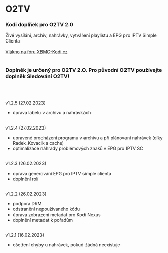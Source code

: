 <h1>O2TV</h1>
<p>
<h3>Kodi doplňek pro O2TV 2.0</h3>
<p>
Živé vysílání, archiv, nahrávky, vytváření playlistu a EPG pro IPTV Simple Clienta<br><br>
<a href="https://www.xbmc-kodi.cz/prispevek-o2tv">Vlákno na fóru XBMC-Kodi.cz</a><br><br>
<h3>Doplněk je určený pro O2TV 2.0. Pro původní O2TV používejte doplněk Sledování O2TV!</h3><br><br>

v1.2.5 (27.02.2023)<br>
- úprava labelu v archivu a nahrávkách<br><br>

v1.2.4 (27.02.2023)<br>
- upravené procházení programu v archivu a při plánovaní nahrávek (díky Radek_Kovacik a cache)<br>
- optimalizace náhrady problémových znaků v EPG pro IPTV SC<br><br>

v1.2.3 (26.02.2023)<br>
- oprava generování EPG pro IPTV simple clienta<br>
- doplnění rolí<br><br>

v1.2.2 (26.02.2023)<br>
- podpora DRM<br>
- odstranění nepoužívaného kódu<br>
- úprava zobrazení metadat pro Kodi Nexus<br>
- doplnění metadat k pořadům<br><br>

v1.2.1 (16.02.2023)<br>
- ošetření chyby u nahrávek, pokud žádná neexistuje<br><br>
</p>
